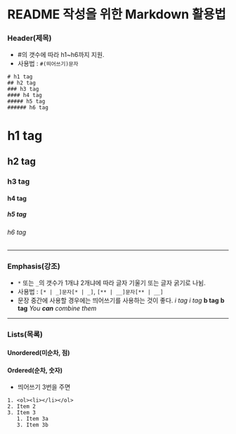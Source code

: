 # README 작성을 위한 Markdown 활용법
### Header(제목)
* #의 갯수에 따라 h1~h6까지 지원.
* 사용법 : ```#(띄어쓰기)문자```
```
# h1 tag
## h2 tag
### h3 tag
#### h4 tag
##### h5 tag
###### h6 tag
```
# h1 tag
## h2 tag
### h3 tag
#### h4 tag
##### h5 tag
###### h6 tag

***

### Emphasis(강조)
* ```*``` 또는 ```_```의 갯수가 1개냐 2개냐에 따라 글자 기울기 또는 글자 굵기로 나뉨.
* 사용법 : ```[* | _]문자[* | _]```, ```[** | __]문자[** | __]```
* 문장 중간에 사용할 경우에는 띄어쓰기를 사용하는 것이 좋다.
*i tag*
_i tag_
**b tag**
__b tag__
_You **can** combine them_

***

### Lists(목록)
#### Unordered(미순차, 점)

   
#### Ordered(순차, 숫자)
* 띄어쓰기 3번을 주면 
```
1. <ol><li></li></ol>
2. Item 2
3. Item 3
   1. Item 3a
   3. Item 3b
```
